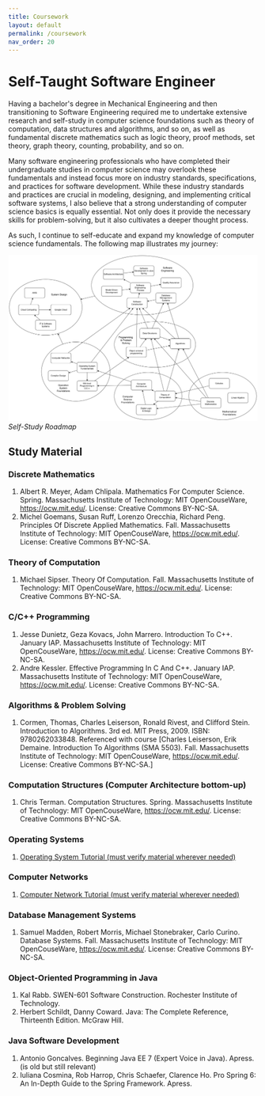 ```yaml
---
title: Coursework
layout: default
permalink: /coursework
nav_order: 20
---
```


# Self-Taught Software Engineer

Having a bachelor's degree in Mechanical Engineering and then transitioning to Software Engineering required me to undertake extensive research and self-study in computer science foundations such as theory of computation, data structures and algorithms, and so on, as well as fundamental discrete mathematics such as logic theory, proof methods, set theory, graph theory, counting, probability, and so on. 

Many software engineering professionals who have completed their undergraduate studies in computer science may overlook these fundamentals and instead focus more on industry standards, specifications, and practices for software development. While these industry standards and practices are crucial in modeling, designing, and implementing critical software systems, I also believe that a strong understanding of computer science basics is equally essential. Not only does it provide the necessary skills for problem-solving, but it also cultivates a deeper thought process.

As such, I continue to self-educate and expand my knowledge of computer science fundamentals. The following map illustrates my journey:

![Roadmap](../assets/images/roadmap.png)
*Self-Study Roadmap*

## Study Material

### Discrete Mathematics

1. Albert R. Meyer, Adam Chlipala. Mathematics For Computer Science. Spring. Massachusetts Institute of Technology: MIT OpenCouseWare, https://ocw.mit.edu/. License: Creative Commons BY-NC-SA.
2. Michel Goemans, Susan Ruff, Lorenzo Orecchia, Richard Peng. Principles Of Discrete Applied Mathematics. Fall. Massachusetts Institute of Technology: MIT OpenCouseWare, https://ocw.mit.edu/. License: Creative Commons BY-NC-SA.

### Theory of Computation

1. Michael Sipser. Theory Of Computation. Fall. Massachusetts Institute of Technology: MIT OpenCouseWare, https://ocw.mit.edu/. License: Creative Commons BY-NC-SA.

### C/C++ Programming

1. Jesse Dunietz, Geza Kovacs, John Marrero. Introduction To C++. January IAP. Massachusetts Institute of Technology: MIT OpenCouseWare, https://ocw.mit.edu/. License: Creative Commons BY-NC-SA.
2. Andre Kessler. Effective Programming In C And C++. January IAP. Massachusetts Institute of Technology: MIT OpenCouseWare, https://ocw.mit.edu/. License: Creative Commons BY-NC-SA.

### Algorithms & Problem Solving

1. Cormen, Thomas, Charles Leiserson, Ronald Rivest, and Clifford Stein. Introduction to Algorithms. 3rd ed. MIT Press, 2009. ISBN: 9780262033848. Referenced with course [Charles Leiserson, Erik Demaine. Introduction To Algorithms (SMA 5503). Fall. Massachusetts Institute of Technology: MIT OpenCouseWare, https://ocw.mit.edu/. License: Creative Commons BY-NC-SA.]

### Computation Structures (Computer Architecture bottom-up)

1. Chris Terman. Computation Structures. Spring. Massachusetts Institute of Technology: MIT OpenCouseWare, https://ocw.mit.edu/. License: Creative Commons BY-NC-SA.

### Operating Systems

1. [Operating System Tutorial (must verify material wherever needed)](https://www.geeksforgeeks.org/operating-systems/)

### Computer Networks

1. [Computer Network Tutorial (must verify material wherever needed)](https://www.geeksforgeeks.org/computer-network-tutorials/)

### Database Management Systems

1. Samuel Madden, Robert Morris, Michael Stonebraker, Carlo Curino. Database Systems. Fall. Massachusetts Institute of Technology: MIT OpenCouseWare, https://ocw.mit.edu/. License: Creative Commons BY-NC-SA.

### Object-Oriented Programming in Java

1. Kal Rabb. SWEN-601 Software Construction. Rochester Institute of Technology.
2. Herbert Schildt, Danny Coward. Java: The Complete Reference, Thirteenth Edition. McGraw Hill.

### Java Software Development

1. Antonio Goncalves. Beginning Java EE 7 (Expert Voice in Java). Apress. (is old but still relevant)
2. Iuliana Cosmina, Rob Harrop, Chris Schaefer, Clarence Ho. Pro Spring 6: An In-Depth Guide to the Spring Framework. Apress.